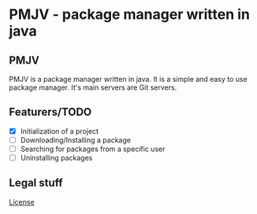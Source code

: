 # PMJV - package manager written in java

## PMJV

PMJV is a package manager written in java. It is a simple and easy to use package manager. It's main servers are Git servers.

## Featurers/TODO

- [x] Initialization of a project
- [ ] Downloading/Installing a package
- [ ] Searching for packages from a specific user
- [ ] Uninstalling packages

## Legal stuff
[License](LICENSE.md)